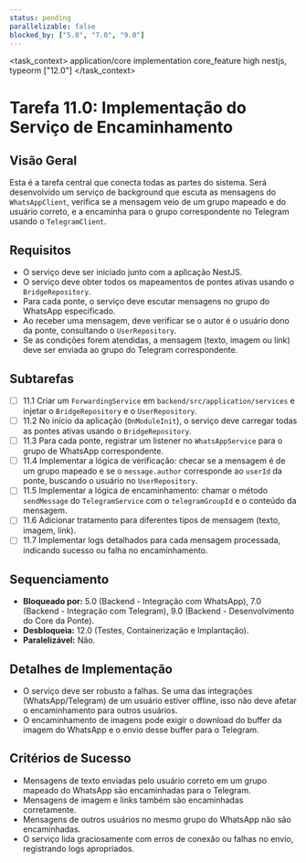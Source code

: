 ```yaml
---
status: pending
parallelizable: false
blocked_by: ["5.0", "7.0", "9.0"]
---
```


<task_context>
<domain>application/core</domain>
<type>implementation</type>
<scope>core_feature</scope>
<complexity>high</complexity>
<dependencies>nestjs, typeorm</dependencies>
<unblocks>["12.0"]</unblocks>
</task_context>

# Tarefa 11.0: Implementação do Serviço de Encaminhamento

## Visão Geral
Esta é a tarefa central que conecta todas as partes do sistema. Será desenvolvido um serviço de background que escuta as mensagens do `WhatsAppClient`, verifica se a mensagem veio de um grupo mapeado e do usuário correto, e a encaminha para o grupo correspondente no Telegram usando o `TelegramClient`.

## Requisitos
- O serviço deve ser iniciado junto com a aplicação NestJS.
- O serviço deve obter todos os mapeamentos de pontes ativas usando o `BridgeRepository`.
- Para cada ponte, o serviço deve escutar mensagens no grupo do WhatsApp especificado.
- Ao receber uma mensagem, deve verificar se o autor é o usuário dono da ponte, consultando o `UserRepository`.
- Se as condições forem atendidas, a mensagem (texto, imagem ou link) deve ser enviada ao grupo do Telegram correspondente.

## Subtarefas
- [ ] 11.1 Criar um `ForwardingService` em `backend/src/application/services` e injetar o `BridgeRepository` e o `UserRepository`.
- [ ] 11.2 No início da aplicação (`OnModuleInit`), o serviço deve carregar todas as pontes ativas usando o `BridgeRepository`.
- [ ] 11.3 Para cada ponte, registrar um listener no `WhatsAppService` para o grupo de WhatsApp correspondente.
- [ ] 11.4 Implementar a lógica de verificação: checar se a mensagem é de um grupo mapeado e se o `message.author` corresponde ao `userId` da ponte, buscando o usuário no `UserRepository`.
- [ ] 11.5 Implementar a lógica de encaminhamento: chamar o método `sendMessage` do `TelegramService` com o `telegramGroupId` e o conteúdo da mensagem.
- [ ] 11.6 Adicionar tratamento para diferentes tipos de mensagem (texto, imagem, link).
- [ ] 11.7 Implementar logs detalhados para cada mensagem processada, indicando sucesso ou falha no encaminhamento.

## Sequenciamento
- **Bloqueado por:** 5.0 (Backend - Integração com WhatsApp), 7.0 (Backend - Integração com Telegram), 9.0 (Backend - Desenvolvimento do Core da Ponte).
- **Desbloqueia:** 12.0 (Testes, Containerização e Implantação).
- **Paralelizável:** Não.

## Detalhes de Implementação
- O serviço deve ser robusto a falhas. Se uma das integrações (WhatsApp/Telegram) de um usuário estiver offline, isso não deve afetar o encaminhamento para outros usuários.
- O encaminhamento de imagens pode exigir o download do buffer da imagem do WhatsApp e o envio desse buffer para o Telegram.

## Critérios de Sucesso
- Mensagens de texto enviadas pelo usuário correto em um grupo mapeado do WhatsApp são encaminhadas para o Telegram.
- Mensagens de imagem e links também são encaminhadas corretamente.
- Mensagens de outros usuários no mesmo grupo do WhatsApp não são encaminhadas.
- O serviço lida graciosamente com erros de conexão ou falhas no envio, registrando logs apropriados.